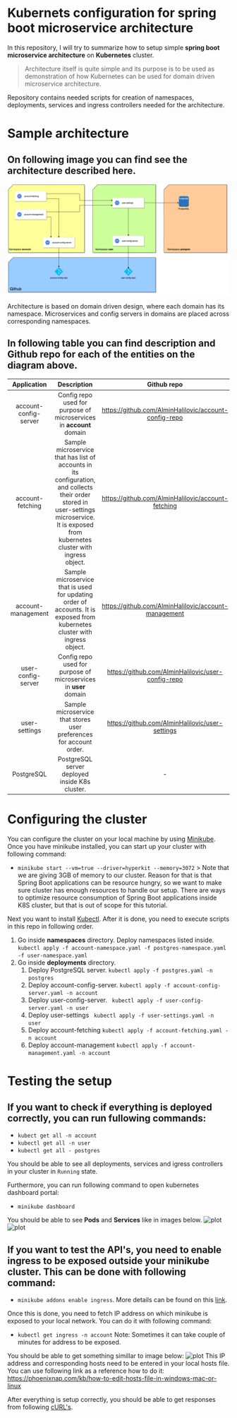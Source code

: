 # Kubernets configuration for spring boot microservice architecture
In this repository, I will try to summarize how to setup simple **spring boot microservice architecture** on **Kubernetes** cluster.
>Architecture itself is quite simple and its purpose is to be used as demonstration of how Kubernetes can be used for domain driven microservice architecture.

Repository contains needed scripts for creation of namespaces, deployments, services and ingress controllers needed for the architecture. 

# Sample architecture
 ## On following image you can find see the architecture described here.
![plot](./images/architecture.png)

Architecture is based on domain driven design, where each domain has its namespace. Microservices and config servers in domains are placed across corresponding namespaces.  

## In following table you can find description and Github repo for each of the entities on the diagram above.
| Application | Description | Github repo |
| :---: | :---: | :---: |
| account-config-server | Config repo used for purpose of microservices in **account** domain | https://github.com/AlminHalilovic/account-config-repo
| account-fetching | Sample microservice that has list of accounts in its configuration, and collects their order stored in user-settings microservice. It is exposed from kubernetes cluster with ingress object. | https://github.com/AlminHalilovic/account-fetching
| account-management | Sample microservice that is used for updating order of accounts. It is exposed from kubernetes cluster with ingress object. | https://github.com/AlminHalilovic/account-management
| user-config-server | Config repo used for purpose of microservices in **user** domain | https://github.com/AlminHalilovic/user-config-repo
| user-settings | Sample microservice that stores user preferences for account order. | https://github.com/AlminHalilovic/user-settings
| PostgreSQL | PostgreSQL server deployed inside K8s cluster. | -

# Configuring the cluster
You can configure the cluster on your local machine by using [Minikube](https://minikube.sigs.k8s.io/docs/start/). Once you have minikube installed, you can start up your cluster with following command:
- `minikube start --vm=true --driver=hyperkit --memory=3072` > Note that we are giving 3GB of memory to our cluster. Reason for that is that Spring Boot applications can be resource hungry, so we want to make sure cluster has enough resources to handle our setup. There are ways to optimize resource consumption of Spring Boot applications inside K8S cluster, but that is out of scope for this tutorial.

Next you want to install [Kubectl](https://kubernetes.io/docs/tasks/tools/install-kubectl/). After it is done, you need to execute scripts in this repo in following order.

1. Go inside **namespaces** directory. Deploy namespaces listed inside.
``` kubectl apply -f account-namespace.yaml -f postgres-namespace.yaml -f user-namespace.yaml ```
2. Go inside **deployments** directory. 
    1. Deploy PostgreSQL server.
    `kubectl apply -f postgres.yaml -n postgres`
    2. Deploy account-config-server.
    `kubectl apply -f account-config-server.yaml -n account`
    3. Deploy user-config-server.
    ` kubectl apply -f user-config-server.yaml -n user`
    4. Deploy user-settings
    ` kubectl apply -f user-settings.yaml -n user`
    5. Deploy account-fetching
    ` kubectl apply -f account-fetching.yaml -n account `
    6. Deploy account-management
    ` kubectl apply -f account-management.yaml -n account `

# Testing the setup
## If you want to check if everything is deployed correctly, you can run fullowing commands:

- `kubect get all -n account`
- `kubectl get all -n user`
- `kubectl get all - postgres`

You should be able to see all deployments, services and igress controllers in your cluster in `Running` state.

Furthermore, you can run following command to open kubernetes dashboard portal:
- `minikube dashboard`

You should be able to see **Pods** and **Services** like in images below.
![plot](./images/pods_sample.png) ![plot](./images/services_sample.png)

## If you want to test the API's, you need to enable ingress to be exposed outside your minikube cluster. This can be done with following command: 
- `minikube addons enable ingress`. More details can be found on this [link](https://kubernetes.io/docs/tasks/access-application-cluster/ingress-minikube/).

Once this is done, you need to fetch IP address on which minikube is exposed to your local network. You can do it with following command:
- `kubectl get ingress -n account` Note: Sometimes it can take couple of minutes for address to be exposed. 

You should be able to get something simillar to image below:
![plot](./images/ingress_sample.png)
This IP address and corresponding hosts need to be entered in your local hosts file. You can use following link as a reference how to do it: https://phoenixnap.com/kb/how-to-edit-hosts-file-in-windows-mac-or-linux

After everything is setup correctly, you should be able to get responses from following [cURL's](https://gist.github.com/AlminHalilovic/641099ea8f5437790b8c952611d5aede).
